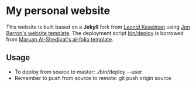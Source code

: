 # My personal website

This website is built based on a **Jekyll** fork from [Leonid Keselman](https://github.com/leonidk/new_website) using [Jon Barron's website template](https://github.com/jonbarron/website). The deployment script [bin/deploy](bin/deploy) is borrowed from [Maruan Al-Shedivat's al-folio template](https://github.com/alshedivat/al-folio).

## Usage

- To deploy from source to master: ./bin/deploy --user
- Remember to push from source to remote: git push origin source